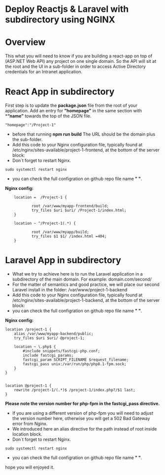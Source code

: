 # Deploy Reactjs & Laravel with subdirectory using NGINX

# Overview
This what you will need to know if you are building a react-app on top of (ASP.NET Web API) any project on one single domain. So the API will sit at the root and the UI in a sub-folder in order to access Active Directory credentials for an Intranet application.

# React App in subdirectory

First step is to update the **package.json** file from the root of your application.
Add an entry for **"homepage"** in the same section with ***“name”** towards the top of the JSON file.
```
"homepage":"/Project-1"
```
- before that running **npm run build** The URL should be the domain plus the sub-folder.
- Add this code to your Nginx configuration file, typically found at /etc/nginx/sites-available/project-1-frontend, at the bottom of the server block:
- Don`t forget to restart Nginx.
```
sudo systemctl restart nginx
```
- you can check the full configration on github repo file name **" "**.


**Nginx config:**
```
    location =  /Project-1 {

            root /var/www/myapp-frontend/build;
            try_files $uri $uri/ /Project-1/index.html;
    }

    location ~ ^/Project-1(.*) {

            root /var/www/myapp/build;
            try_files $1 $1/ /index.html =404;
    }
```

# Laravel App in subdirectory

- What we try to achieve here is to run the Laravel application in a subdirectory of the main domain. For example: domain.com/second/
- For the matter of semantics and good practice, we will place our second Laravel install in the folder: /var/www/project-1-backend
- Add this code to your Nginx configuration file, typically found at /etc/nginx/sites-available/project-1-backend, at the bottom of the server block:
- you can check the full configration on github repo file name **" "**.

**Nginx config:**
```
location /project-1 {
    alias /var/www/myapp-backend/public;
    try_files $uri $uri/ @project-1;

    location ~ \.php$ {
        #include snippets/fastcgi-php.conf;
        include fastcgi_params;
        fastcgi_param SCRIPT_FILENAME $request_filename;
        fastcgi_pass unix:/var/run/php/php8.1-fpm.sock;
    }
}


location @project-1 {
    rewrite /project-1/(.*)$ /project-1/index.php?/$1 last;
}
```

**Please note the version number for php-fpm in the fastcgi_pass directive.**
- If you are using a different version of php-fpm you will need to adjust the version number here, otherwise you will get a 502 Bad Gateway error from Nginx.
- We introduced here an alias directive for the path instead of root inside location block. 
- Don`t forget to restart Nginx.
```
sudo systemctl restart nginx
```
- you can check the full configration on github repo file name **" "**.


hope you will enjoyed it.



